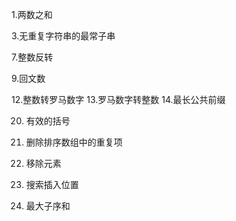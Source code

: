 1.两数之和

3.无重复字符串的最常子串

7.整数反转

9.回文数


12.整数转罗马数字
13.罗马数字转整数
14.最长公共前缀

20. 有效的括号

26. 删除排序数组中的重复项
27. 移除元素

35. 搜索插入位置

53. 最大子序和
